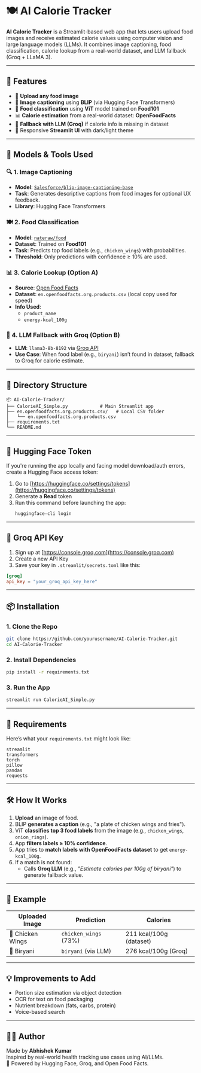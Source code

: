 
# 🍽️ AI Calorie Tracker

**AI Calorie Tracker** is a Streamlit-based web app that lets users upload food images and receive estimated calorie values using computer vision and large language models (LLMs). It combines image captioning, food classification, calorie lookup from a real-world dataset, and LLM fallback (Groq + LLaMA 3).

---

## 🚀 Features

- 📸 **Upload any food image**
- 🧠 **Image captioning** using **BLIP** (via Hugging Face Transformers)
- 🍴 **Food classification** using **ViT** model trained on **Food101**
- 📊 **Calorie estimation** from a real-world dataset: **OpenFoodFacts**
- 🤖 **Fallback with LLM (Groq)** if calorie info is missing in dataset
- 🎨 Responsive **Streamlit UI** with dark/light theme

---

## 🧠 Models & Tools Used

### 🔍 1. Image Captioning
- **Model**: [`Salesforce/blip-image-captioning-base`](https://huggingface.co/Salesforce/blip-image-captioning-base)
- **Task**: Generates descriptive captions from food images for optional UX feedback.
- **Library**: Hugging Face Transformers

### 🍽️ 2. Food Classification
- **Model**: [`nateraw/food`](https://huggingface.co/nateraw/food)
- **Dataset**: Trained on **Food101**
- **Task**: Predicts top food labels (e.g., `chicken_wings`) with probabilities.
- **Threshold**: Only predictions with confidence ≥ 10% are used.

### 📊 3. Calorie Lookup (Option A)
- **Source**: [Open Food Facts](https://openfoodfacts.org)  
- **Dataset**: `en.openfoodfacts.org.products.csv` (local copy used for speed)
- **Info Used**:
  - `product_name`
  - `energy-kcal_100g`

### 🤖 4. LLM Fallback with Groq (Option B)
- **LLM**: `llama3-8b-8192` via [Groq API](https://console.groq.com/)
- **Use Case**: When food label (e.g., `biryani`) isn’t found in dataset, fallback to Groq for calorie estimate.

---

## 📁 Directory Structure

```
📦 AI-Calorie-Tracker/
├── CalorieAI_Simple.py            # Main Streamlit app
├── en.openfoodfacts.org.products.csv/   # Local CSV folder
│   └── en.openfoodfacts.org.products.csv
├── requirements.txt
└── README.md
```

---

## 🔐 Hugging Face Token

If you're running the app locally and facing model download/auth errors, create a Hugging Face access token:

1. Go to [https://huggingface.co/settings/tokens](https://huggingface.co/settings/tokens)
2. Generate a **Read** token
3. Run this command before launching the app:
   ```bash
   huggingface-cli login
   ```

---

## 🔑 Groq API Key

1. Sign up at [https://console.groq.com](https://console.groq.com)
2. Create a new API Key
3. Save your key in `.streamlit/secrets.toml` like this:

```toml
[groq]
api_key = "your_groq_api_key_here"
```

---

## 📦 Installation

### 1. Clone the Repo
```bash
git clone https://github.com/yourusername/AI-Calorie-Tracker.git
cd AI-Calorie-Tracker
```

### 2. Install Dependencies
```bash
pip install -r requirements.txt
```

### 3. Run the App
```bash
streamlit run CalorieAI_Simple.py
```

---

## 🧾 Requirements

Here’s what your `requirements.txt` might look like:

```
streamlit
transformers
torch
pillow
pandas
requests
```

---

## 🛠️ How It Works

1. **Upload** an image of food.
2. BLIP **generates a caption** (e.g., "a plate of chicken wings and fries").
3. ViT **classifies top 3 food labels** from the image (e.g., `chicken_wings`, `onion_rings`).
4. App **filters labels ≥ 10% confidence**.
5. App tries to **match labels with OpenFoodFacts dataset** to get `energy-kcal_100g`.
6. If a match is not found:
   - Calls **Groq LLM** (e.g., *"Estimate calories per 100g of biryani"*) to generate fallback value.

---

## 📸 Example

| Uploaded Image | Prediction | Calories |
|----------------|------------|----------|
| 🍗 Chicken Wings | `chicken_wings` (73%) | 211 kcal/100g (dataset) |
| 🍛 Biryani | `biryani` (via LLM) | 276 kcal/100g (Groq) |

---

## 💡 Improvements to Add

- Portion size estimation via object detection
- OCR for text on food packaging
- Nutrient breakdown (fats, carbs, protein)
- Voice-based search

---

## 🧑‍💻 Author

Made by **Abhishek Kumar**  
Inspired by real-world health tracking use cases using AI/LLMs.  
🧠 Powered by Hugging Face, Groq, and Open Food Facts.
